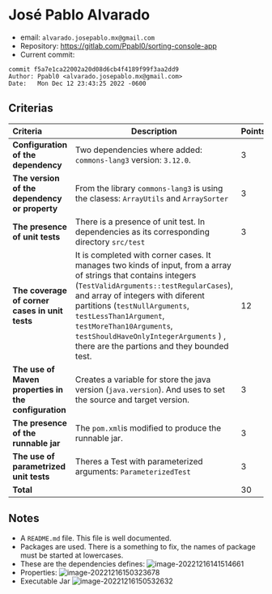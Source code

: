 # José Pablo Alvarado

* email: `alvarado.josepablo.mx@gmail.com`
* Repository: https://gitlab.com/Ppabl0/sorting-console-app
* Current commit:
```shell
commit f5a7e1ca22002a20d08d6cb4f4189f99f3aa2dd9
Author: Ppabl0 <alvarado.josepablo.mx@gmail.com>
Date:   Mon Dec 12 23:43:25 2022 -0600
```


## Criterias

| Criteria                                             | Description                                                  | Points |
| :--------------------------------------------------- | ------------------------------------------------------------ | ------ |
| **Configuration of the dependency**                  | Two dependencies where added: `commons-lang3` version: `3.12.0`. | 3      |
| **The version of the dependency or property**        | From the library `commons-lang3` is using the clasess: `ArrayUtils` and `ArraySorter` | 3      |
| **The presence of unit tests**                       | There is a presence of unit test. In dependencies as its corresponding directory `src/test` | 3      |
| **The coverage of corner cases in unit tests**       | It is completed with corner cases. It manages two kinds of input, from a array of strings that contains integers (`TestValidArguments::testRegularCases`), and array of integers with diferent partitions (`testNullArguments`, `testLessThan1Argument`, `testMoreThan10Arguments`, `testShouldHaveOnlyIntegerArguments` ) , there are the partions and they bounded test. | 12     |
| **The use of Maven properties in the configuration** | Creates a variable for store the java version (`java.version`). And uses to set the source and target version. | 3      |
| **The presence of the runnable jar**                 | The `pom.xml`is modified to produce the runnable jar.        | 3      |
| **The use of parametrized unit tests**               | Theres a Test with parameterized arguments: `ParameterizedTest` | 3      |
| **Total**                                            |                                                              | 30     |

## Notes

* A `README.md` file. This file is well documented.
* Packages are used. There is a something to fix, the names of package must be started at lowercases.
* These are the dependencies defines: ![image-20221216141514661](/home/juancardona/Workbench/java-deep-epam-2022-23/images/image-20221216141514661.png)
* Properties: ![image-20221216150323678](/home/juancardona/Workbench/java-deep-epam-2022-23/images/image-20221216150323678.png)
* Executable Jar ![image-20221216150532632](/home/juancardona/Workbench/java-deep-epam-2022-23/images/image-20221216150532632.png)
